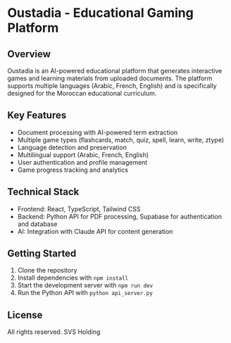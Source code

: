 ﻿# Oustadia - Educational Gaming Platform

## Overview
Oustadia is an AI-powered educational platform that generates interactive games and learning materials from uploaded documents. The platform supports multiple languages (Arabic, French, English) and is specifically designed for the Moroccan educational curriculum.

## Key Features
- Document processing with AI-powered term extraction
- Multiple game types (flashcards, match, quiz, spell, learn, write, ztype)
- Language detection and preservation
- Multilingual support (Arabic, French, English)
- User authentication and profile management
- Game progress tracking and analytics

## Technical Stack
- Frontend: React, TypeScript, Tailwind CSS
- Backend: Python API for PDF processing, Supabase for authentication and database
- AI: Integration with Claude API for content generation

## Getting Started
1. Clone the repository
2. Install dependencies with `npm install`
3. Start the development server with `npm run dev`
4. Run the Python API with `python api_server.py`

## License
All rights reserved.
SVS Holding
